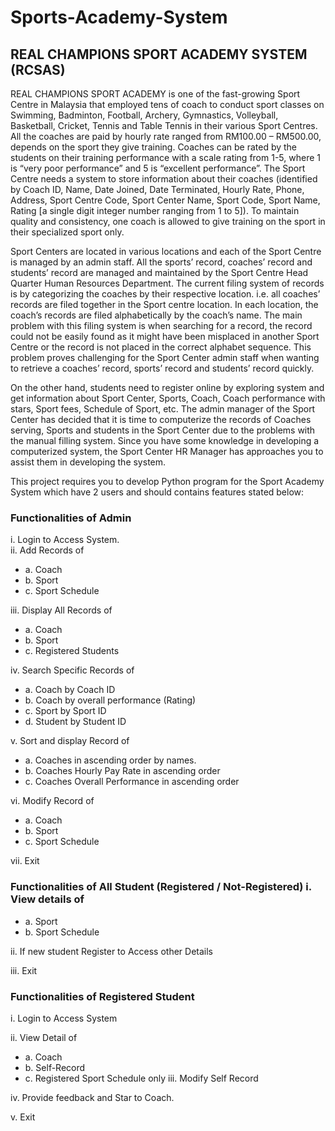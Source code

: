 # Sports-Academy-System
## REAL CHAMPIONS SPORT ACADEMY SYSTEM (RCSAS)

REAL CHAMPIONS SPORT ACADEMY is one of the fast-growing Sport Centre in Malaysia that employed tens of coach to conduct sport classes on Swimming, Badminton, Football, Archery, Gymnastics, Volleyball, Basketball, Cricket, Tennis and Table Tennis in their various Sport Centres. All the coaches are paid by hourly rate ranged from RM100.00 – RM500.00, depends on the sport they give training. Coaches can be rated by the students on their training performance with a scale rating from 1-5, where 1 is “very poor performance” and 5 is “excellent performance”. The Sport Centre needs a system to store information about their coaches (identified by Coach ID, Name, Date Joined, Date Terminated, Hourly Rate, Phone, Address, Sport Centre Code, Sport Center Name, Sport Code, Sport Name, Rating [a single digit integer number ranging from 1 to 5]). To maintain quality and consistency, one coach is allowed to give training on the sport in their specialized sport only.  

Sport Centers are located in various locations and each of the Sport Centre is managed by an admin staff. All the sports’ record, coaches’ record and students’ record are managed and maintained by the Sport Centre Head Quarter Human Resources Department. The current filing system of records is by categorizing the coaches by their respective location. i.e. all coaches’ records are filed together in the Sport centre location. In each location, the coach’s records are filed alphabetically by the coach’s name. The main problem with this filing system is when searching for a record, the record could not be easily found as it might have been misplaced in another Sport Centre or the record is not placed in the correct alphabet sequence. This problem proves challenging for the Sport Center admin staff when wanting to retrieve a coaches’ record, sports’ record and students’ record quickly.  

On the other hand, students need to register online by exploring system and get information about Sport Center, Sports, Coach, Coach performance with stars, Sport fees, Schedule of Sport, etc.
The admin manager of the Sport Center has decided that it is time to computerize the records of Coaches serving, Sports and students in the Sport Center due to the problems with the manual filling system. Since you have some knowledge in developing a computerized system, the Sport Center HR Manager has approaches you to assist them in developing the system.

This project requires you to develop Python program for the Sport Academy System which have 2 users and should contains features stated below:

### Functionalities of Admin
i. Login to Access System.  
ii. Add Records of  
  - a. Coach
  - b. Sport
  - c. Sport Schedule
  
iii. Display All Records of  
  - a. Coach
  - b. Sport
  - c. Registered Students
  
iv. Search Specific Records of  
  - a. Coach by Coach ID
  - b. Coach by overall performance (Rating)
  - c. Sport by Sport ID
  - d. Student by Student ID  
  
v. Sort and display Record of  
  - a. Coaches in ascending order by names.
  - b. Coaches Hourly Pay Rate in ascending order
  - c. Coaches Overall Performance in ascending order  
  
vi. Modify Record of  
  - a. Coach
  - b. Sport
  - c. Sport Schedule  
  
vii. Exit  

### Functionalities of All Student (Registered / Not-Registered) i. View details of
  - a. Sport
  - b. Sport Schedule  
  
  ii. If new student Register to Access other Details  
  
  iii. Exit 
  
### Functionalities of Registered Student
i. Login to Access System 

ii. View Detail of
 - a. Coach
 - b. Self-Record
 - c. Registered Sport Schedule only
iii. Modify Self Record  

iv. Provide feedback and Star to Coach.  

v. Exit
